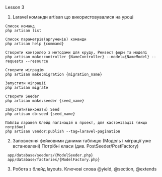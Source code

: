 Lesson 3

1. Laravel команди artisan що використовувалися на уроці
   
```
Список команд
php artisan list

Список параметрів(аргуменів) команди
php artisan help {command}

Створити контролер з методами для круду, Реквест форм та моделі
php artisan make:controller {NameController} --model={NameModel} --requests --resource

Створити міграцію
php artisan make:migration {migration_name}

Запустити міграції
php artisan migrate

Cтворити Seeder
php artisan make:seeder {seed_name}

Запустити(виконати) Seed
php artisan db:seed {seed_name}

Пабліш ларавел блейд пагінацій в проект, для кастомізації (якщо потрібно) 
php artisan vendor:publish --tag=laravel-pagination

```

2. Заповнення фейковими даними таблицю (Модель і міграції уже встановлені)
   Потрібні класи (див. PostSeeder/PostFactory)
```
 app/database/seeders/{ModelSeeder.php}
 app/database/factories/{ModelFactory.php}
```

3. Робота з блейд layouts. Ключові слова  @yield, @section, @extends

